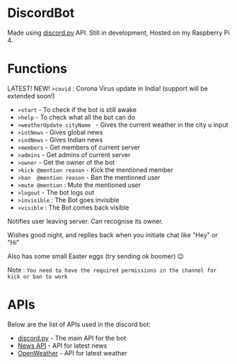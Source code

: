 # DiscordBot
Made using [discord.py](https://pypi.org/project/discord.py/) API. Still in development, Hosted on my Raspberry Pi 4.

# Functions
LATEST! NEW! `>covid` : Corona Virus update in India! (support will be extended soon!)
* `>start` - To check if the bot is still awake
* `>help`  - To check what all the bot can do
* `>weatherUpdate cityName ` - Gives the current weather in the city u input
* `>intNews` - Gives global news
* `>indNews` - Gives Indian news
* `>members` - Get members of current server
* `>admins`  - Get admins of current server
* `>owner`   - Get the owner of the bot
* `>kick @mention reason` - Kick the mentioned member
* `>ban  @mention reason` - Ban the mentioned user
* `>mute @mention` : Mute the mentioned user
* `>logout`  - The bot logs out
* `>invisible` : The Bot goes invisible
* `>visible` : The Bot comes back visible

Notifies user leaving server. Can recognise its owner.

Wishes good night, and replies back when you initiate chat like "Hey" or "Hi"

Also has some small Easter eggs (try sending ok boomer) 😉

Note : `You need to have the required permissions in the channel for kick or ban to work`

# APIs
Below are the list of APIs used in the discord bot:
* [discord.py](https://pypi.org/project/discord.py/) - The main API for the bot
* [News API](https://newsapi.org/) - API for latest news
* [OpenWeather](https://openweathermap.org/api) - API for latest weather
